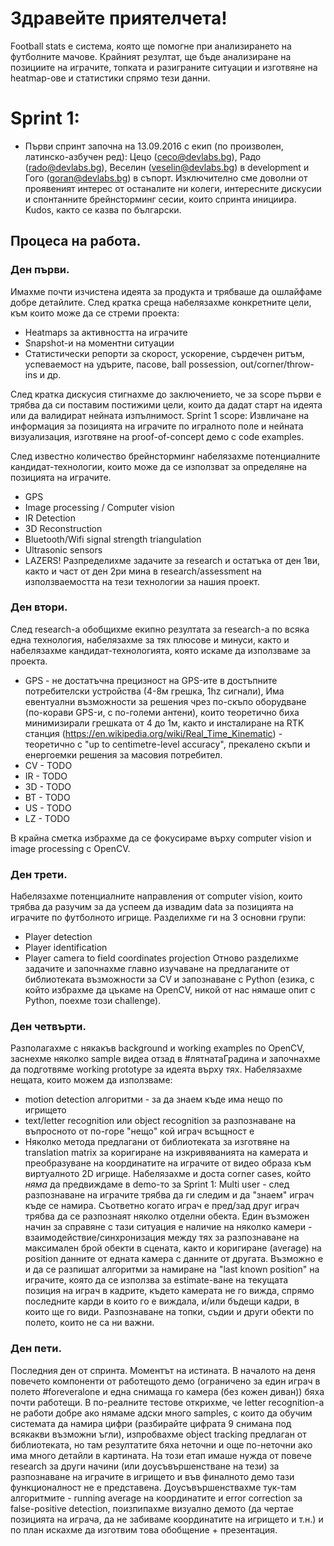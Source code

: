 # Здравейте приятелчета!

Football stats е система, която ще помогне при анализирането на футболните мачове. Крайният резултат, ще бъде анализиране на позициите на играчите, топката и разиграните ситуации и изготвяне на heatmap-ове и статистики спрямо тези данни.

# Sprint 1:
- Първи спринт започна на 13.09.2016 с екип (по произволен, латинско-азбучен ред): Цецо (ceco@devlabs.bg), Радо (rado@devlabs.bg), Веселин (veselin@devlabs.bg) в development и Гого (goran@devlabs.bg) в съпорт. Изключително сме доволни от проявеният интерес от останалите ни колеги, интересните дискусии и спонтанните брейнсторминг сесии, които спринта инициира. Kudos, както се казва по български.

## Процеса на работа.

### Ден първи.

Имахме почти изчистена идеята за продукта и трябваше да ошлайфаме добре детайлите. След кратка среща набелязахме конкретните цели, към които може да се стреми проекта:
- Heatmaps за активността на играчите
- Snapshot-и на моментни ситуации
- Статистически репорти за скорост, ускорение, сърдечен ритъм, успеваемост на удърите, пасове, ball possession, out/corner/throw-ins и др.

След кратка дискусия стигнахме до заключението, че за scope първи е трябва да си поставим постижими цели, които да дадат старт на идеята или да валидират нейната изпълнимост.
Sprint 1 scope:
Извличане на информация за позицията на играчите по игралното поле и нейната визуализация, изготвяне на proof-of-concept демо с code examples.

След известно количество брейнсторминг набелязахме потенциалните кандидат-технологии, които може да се използват за определяне на позицията на играчите.
- GPS
- Image processing / Computer vision
- IR Detection
- 3D Reconstruction
- Bluetooth/Wifi signal strength triangulation
- Ultrasonic sensors
- LAZERS!
Разпределихме задачите за research и остатъка от ден 1ви, както и част от ден 2ри мина в research/assessment на използваемостта на тези технологии за нашия проект.

### Ден втори.

След research-а обобщихме екипно резултата за research-а по всяка една технология, набелязахме за тях плюсове и минуси, както и набелязахме кандидат-технологията, която искаме да използваме за проекта.
- GPS - не достатъчна прецизност на GPS-ите в достъпните потребителски устройства (4-8м грешка, 1hz сигнали), Има евентуални възможности за решения чрез по-скъпо оборудване (по-корави GPS-и, с по-големи антени), които теоретично биха минимизирали грешката от 4 до 1м, както и инсталиране на RTK станция (https://en.wikipedia.org/wiki/Real_Time_Kinematic) - теоретично с "up to centimetre-level accuracy", прекалено скъпи и енергоемки решения за масовия потребител.
- CV - TODO
- IR - TODO
- 3D - TODO
- BT - TODO
- US - TODO
- LZ - TODO

В крайна сметка избрахме да се фокусираме върху computer vision и image processing с OpenCV.

### Ден трети.

Набелязахме потенциалните направления от computer vision, които трябва да разучим за да успеем да извадим data за позицията на играчите по футболното игрище. Разделихме ги на 3 основни групи:
- Player detection
- Player identification
- Player camera to field coordinates projection
Отново разделихме задачите и започнахме главно изучаване на предлаганите от библиотеката възможности за CV и запознаване с Python (езика, с който избрахме да цъкаме на OpenCV, никой от нас нямаше опит с Python, поехме този challenge).

### Ден четвърти.

Разполагахме с някакъв background и working examples по OpenCV, заснехме няколко <insert links with silly videos here> sample видеа отзад в #лятнатаГрадина и започнахме да подготвяме working prototype за идеята върху тях. 
Набелязахме нещата, които можем да използваме:
- motion detection алгоритми - за да знаем къде има нещо по игрището
- text/letter recognition или object recognition за разпознаване на въпросното от по-горе "нещо" кой играч всъщност е
- Няколко метода предлагани от библиотеката за изготвяне на translation matrix за коригиране на изкривяванията на камерата и преобразуване на координатите на играчите от видео образа към виртуалното 2D игрище.
Набелязахме и доста corner cases, който _няма_ да предвиждаме в demo-то за Sprint 1: 
Multi user - след разпознаване на играчите трябва да ги следим и да "знаем" играч къде се намира. Съответно когато играч е пред/зад друг играч трябва да се разпознаят няколко отделни обекта. Един възможен начин за справяне с тази ситуация е наличие на няколко камери - взаимодействие/синхронизация между тях за разпознаване на максимален брой обекти в сцената, както и коригиране (average) на position данните от едната камера с данните от другата. Възможно е и да се разпишат алгоритми за намиране на "last known position" на играчите, която да се използва за estimate-ване на текущата позиция на играч в кадрите, където камерата не го вижда, спрямо последните карди в които го е виждала, и/или бъдещи кадри, в които ще го види. Разпознаване на топки, съдии и други обекти по полето, които не са ни важни.

### Ден пети.

Последния ден от спринта. Моментът на истината. В началото на деня повечето компоненти от работещото демо (ограничено за един играч в полето #foreveralone и една снимаща го камера (без кожен диван)) бяха почти работещи. В по-реалните тестове открихме, че letter recognition-а не работи добре ако нямаме адски много samples, с които да обучим системата да намира цифри (разбирайте цифрата 9 снимана под всякакви възможни ъгли), изпробвахме object tracking предлаган от библиотеката, но там резултатите бяха неточни и още по-неточни ако има много детайли в картината. На този етап имаше нужда от повече research за други начини (или доусъвършенстване на тези) за разпознаване на играчите в игрището и във финалното демо тази функционалност не е представена. Доусъвършенствахме тук-там алгоритмите - running average на координатите и error correction за false-positive detection, поизпипахме визуално демото (да чертае позицията на играча, да не забиваме координатите на игрището и т.н.) и по план искахме да изготвим това обобщение + презентация.
